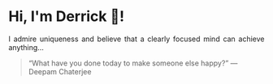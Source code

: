 # Hi, I'm Derrick 👋!
<p align="justify">I admire uniqueness and believe that a clearly focused mind can achieve anything...</p> 
<!-- #quote-start -->
<blockquote>&ldquo;What have you done today to make someone else happy?&rdquo; &mdash; <footer>Deepam Chaterjee</footer></blockquote>
<!-- #quote-end -->

